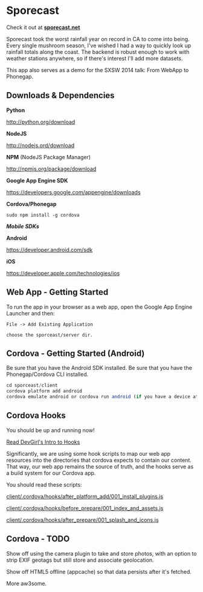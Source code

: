 Sporecast
================

Check it out at **<a href="http://www.sporecast.net/" target="_blank">sporecast.net</a>**

Sporecast took the worst rainfall year on record in CA to come into being.
Every single mushroom season, I've wished I had a way to quickly look up
rainfall totals along the coast. The backend is robust enough to work with
weather stations anywhere, so if there's interest I'll add more datasets.

This app also serves as a demo for the SXSW 2014 talk: From WebApp to Phonegap.


Downloads & Dependencies
------------------------

**Python**

<http://python.org/download>


**NodeJS**

<http://nodejs.ord/download>


**NPM** (NodeJS Package Manager)

<http://npmjs.org/package/download>


**Google App Engine SDK**

<https://developers.google.com/appengine/downloads‎>


**Cordova/Phonegap**
```
sudo npm install -g cordova
```

***Mobile SDKs***

**Android**

<https://developer.android.com/sdk>

**iOS**

<https://developer.apple.com/technologies/ios>


Web App - Getting Started
--------------------------

To run the app in your browser as a web app, open the Google App Engine Launcher
and then:

```
File -> Add Existing Application

choose the sporceast/server dir.
```


Cordova - Getting Started (Android)
------------------------------------

Be sure that you have the Android SDK installed.
Be sure that you have the Phonegap/Cordova CLI installed.

```js
cd sporceast/client
cordova platform add android
cordova emulate android or cordova run android (if you have a device attached)
```


Cordova Hooks
-------------

You should be up and running now!

[Read DevGirl's Intro to Hooks](http://devgirl.org/2013/11/12/three-hooks-your-cordovaphonegap-project-needs)

Significantly, we are using some hook scripts to map our web app resources
into the directories that cordova expects to contain our content. That way,
our web app remains the source of truth, and the hooks serve as a build system
for our Cordova app.

You should read these scripts:

[client/.cordova/hooks/after_platform_add/001_install_plugins.js](client/.cordova/hooks/after_platform_add/001_install_plugins.js)

[client/.cordova/hooks/before_prepare/001_index_and_assets.js](client/.cordova/hooks/before_prepare/001_index_and_assets.js)

[client/.cordova/hooks/after_prepare/001_splash_and_icons.js](client/.cordova/hooks/after_prepare/001_splash_and_icons.js)



Cordova - TODO
------------------------------------

Show off using the camera plugin to take and store photos, with an option to
strip EXIF geotags but still store and associate geolocation.

Show off HTML5 offline (appcache) so that data persists after it's fetched.

More aw3some.
